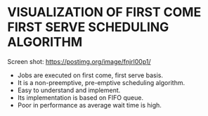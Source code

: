 
# VISUALIZATION OF FIRST COME FIRST SERVE SCHEDULING ALGORITHM

Screen shot: https://postimg.org/image/fnjrl00p1/ 
* Jobs are executed on first come, first serve basis.
* It is a non-preemptive, pre-emptive scheduling algorithm.
* Easy to understand and implement.
* Its implementation is based on FIFO queue.
* Poor in performance as average wait time is high.
